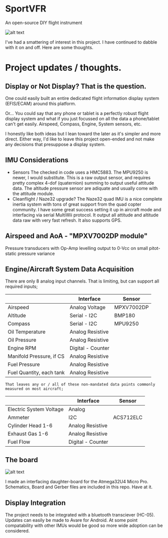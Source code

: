 # SportVFR
An open-source DIY flight instrument

![alt text](https://4.bp.blogspot.com/-GkP8dgFIXWg/WY2YKC37I7I/AAAAAAAAMsY/HeARyIRffEwuhb2vx854bXn1ijqGvWt4QCKgBGAs/s1600/20160601_071528.jpg "Sport VFR DIY project")

I've had a smattering of interest in this project.  I have continued to dabble with it on and off.  Here are some thoughts.

# Project updates / thoughts.

## Display or Not Display? That is the question. 

One could easily built an entire dedicated flight information display system (EFIS/ECAM) around this platform.

Or... You could say that any phone or tablet is a perfectly robust flight display system and what if you just focussed on all the data a phone/tablet can't get easily.  Airspeed, Compass, Engine, System sensors, etc.


I honestly like both ideas but I lean toward the later as it's simpler and more direct.  Either way, I'd like to leave this project open-ended and not make any decisions that presuppose a display system.  

## IMU Considerations

* Sensors 
	  The checked in code uses a HMC5883. The MPU9250 is newer, I would substitute.  This is a 	  raw output sensor, and requires pretty complex 4-dof (quaternion) summing to output useful attitude data.  The altitude pressure sensor are adiquate and usually come with the attitude module.
* Cleanflight / Naze32 upgrade?
	  The Naze32 quad IMU is a nice complete inertia system with tons of great support from the quad copter community.  I have some great success setting it up in aircraft mode and interfacing via serial MultiWii protocol. It output all attitude and altitude data raw with very fast refresh.  It also supports GPS.

## Airspeed and AoA - "MPXV7002DP module"
  Pressure transducers with Op-Amp levelling output to 0-Vcc on small pitot-static pressure variance
  
## Engine/Aircraft System Data Acquisition
There are only 8 analog input channels. That is limiting, but can support all required inputs;

  
|                          | Interface         | Sensor     |
|--------------------------|-------------------|------------|
| Airspeed                 | Analog Voltage    | MPXV7002DP |
| Altitude                 | Serial - I2C      | BMP180     |
| Compass                  | Serial - I2C      | MPU9250    |
| Oil Temperature          | Analog Resistive  |            |
| Oil Pressure             | Analog Resistive  |            |
| Engine RPM               | Digital - Counter |            |
| Manifold Pressure, if CS | Analog Resistive  |            |
| Fuel Pressure            | Analog Resistive  |            |
| Fuel Quantity, each tank | Analog Resistive  |            |

	That leaves any or / all of these non-mandated data points commonly measured on most aircraft;

|                          | Interface         | Sensor     |
|--------------------------|-------------------|------------|
| Electric System Voltage  | Analog            |            |
| Ammeter                  | I2C               | ACS712ELC  |
| Cylinder Head 1-6        | Analog Resistive  |            |
| Exhaust Gas   1-6        | Analog Resistive  |            |
| Fuel Flow                | Digital - Counter |            |

## The board
![alt text](https://2.bp.blogspot.com/-hmfU_t731m4/WY2YKBQSxEI/AAAAAAAAMsY/hXmvPc_4McYqGNxrQ8MHipueo1vy2iaqQCKgBGAs/s1600/20160601_071439.jpg "Sport VFR Board")

I made an interfacing daughter-board for the Atmega32U4 Micro Pro.  Schematics, Board and Gerber files are included in this repo.  Have at it.

## Display Integration

The project needs to be integrated with a bluetooth transciever (HC-05).  Updates can easily be made to Avare for Android.  At some point compatability with other IMUs would be good so more wide adoption can be considered.
